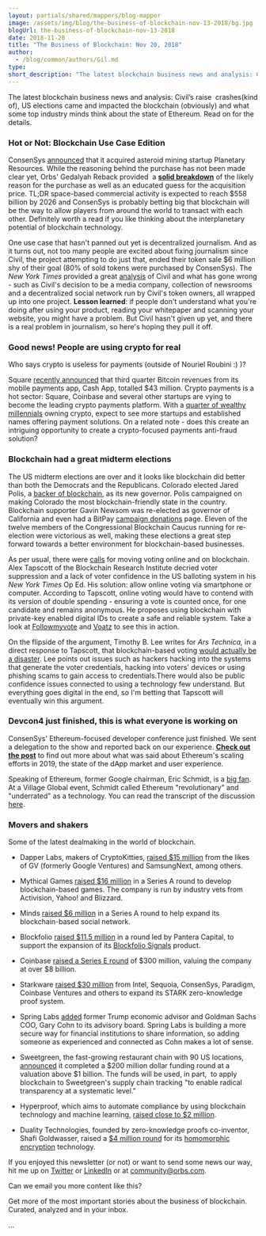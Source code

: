 ```yaml
---
layout: partials/shared/mappers/blog-mapper
image: /assets/img/blog/the-business-of-blockchain-nov-13-2018/bg.jpg
blogUrl: the-business-of-blockchain-nov-13-2018
date: 2018-11-20
title: "The Business of Blockchain: Nov 20, 2018"
author:
  - /blog/common/authors/Gil.md
type:
short_description: "The latest blockchain business news and analysis: Civil’s raise  crashes(kind of), US elections came and impacted the blockchain (obviously) and what some top industry minds think about the state of Ethereum. Read on for the details."
---
```


The latest blockchain business news and analysis: Civil’s raise  crashes(kind of), US elections came and impacted the blockchain (obviously) and what some top industry minds think about the state of Ethereum. Read on for the details.

### **Hot or Not: Blockchain Use Case Edition**

ConsenSys [announced](https://techcrunch.com/2018/11/03/a-blockchain-firm-bought-asteroid-mining-company-planetary-resources/) that it acquired asteroid mining startup Planetary Resources. While the reasoning behind the purchase has not been made clear yet, Orbs' Gedalyah Reback provided  a [**solid breakdown**](https://medium.com/orbs-network/how-consensyss-acquisition-of-planetary-resources-puts-the-blockchain-at-the-center-of-the-99d781f6d359) of the likely reason for the purchase as well as an educated guess for the acquisition price. TL;DR space-based commercial activity is expected to reach $558 billion by 2026 and ConsenSys is probably betting big that blockchain will be the way to allow players from around the world to transact with each other. Definitely worth a read if you like thinking about the interplanetary potential of blockchain technology.

One use case that hasn't panned out yet is decentralized journalism. And as it turns out, not too many people are excited about fixing journalism since Civil, the project attempting to do just that, ended their token sale $6 million shy of their goal (80% of sold tokens were purchased by ConsenSys). The _New York Times_ provided a great [analysis](https://www.nytimes.com/2018/11/01/style/blockchain-journalism-civil.html) of Civil and what has gone wrong - such as Civil's decision to be a media company, collection of newsrooms and a decentralized social network run by Civil's token owners, all wrapped up into one project. **Lesson learned**: if people don't understand what you're doing after using your product, reading your whitepaper and scanning your website, you might have a problem. But Civil hasn't given up yet, and there is a real problem in journalism, so here's hoping they pull it off.

### **Good news! People are using crypto for real**

Who says crypto is useless for payments (outside of Nouriel Roubini :) )?

Square [recently announced](https://s21.q4cdn.com/114365585/files/doc_financials/2018/2018-Q3-Shareholder-Letter-Square.pdf) that third quarter Bitcoin revenues from its mobile payments app, Cash App, totalled $43 million. Crypto payments is a hot sector: Square, Coinbase and several other startups are vying to become the leading crypto payments platform. With a [quarter of wealthy millennials](https://www.newsbtc.com/2018/10/31/survey-a-quarter-of-millennials-hold-crypto-wary-of-current-financial-system/) owning crypto, expect to see more startups and established names offering payment solutions. On a related note - does this create an intriguing opportunity to create a crypto-focused payments anti-fraud solution?

### **Blockchain had a great midterm elections**

The US midterm elections are over and it looks like blockchain did better than both the Democrats and the Republicans. Colorado elected Jared Polis, a [backer of blockchain](https://breakermag.com/pro-blockchain-candidates-kick-ass-in-the-midterms/), as its new governor. Polis campaigned on making Colorado the most blockchain-friendly state in the country. Blockchain supporter Gavin Newsom was re-elected as governor of California and even had a BitPay [campaign donations](https://bitpay.com/813837/donate) page. Eleven of the twelve members of the Congressional Blockchain Caucus running for re-election were victorious as well, making these elections a great step forward towards a better environment for blockchain-based businesses.

As per usual, there were [calls](https://www.nytimes.com/2018/11/05/opinion/online-blockchain-voting.html) for moving voting online and on blockchain. Alex Tapscott of the Blockchain Research Institute decried voter suppression and a lack of voter confidence in the US balloting system in his _New York Times_ Op Ed. His solution: allow online voting via smartphone or computer. According to Tapscott, online voting would have to contend with its version of double spending - ensuring a vote is counted once, for one candidate and remains anonymous. He proposes using blockchain with private-key enabled digital IDs to create a safe and reliable system. Take a look at [Followmyvote](https://followmyvote.com/) and [Voatz](https://voatz.com/) to see this in action.

On the flipside of the argument, Timothy B. Lee writes for _Ars Technica,_ in a direct response to Tapscott, that blockchain-based voting [would actually be a disaster](https://arstechnica.com/tech-policy/2018/11/blockchain-based-elections-would-be-a-disaster-for-democracy/). Lee points out issues such as hackers hacking into the systems that generate the voter credentials, hacking into voters' devices or using phishing scams to gain access to credentials.There would also be public confidence issues connected to using a technology few understand. But everything goes digital in the end, so I'm betting that Tapscott will eventually win this argument.

### **Devcon4 just finished, this is what everyone is working on**

ConsenSys' Ethereum-focused developer conference just finished. We sent a delegation to the show and reported back on our experience. [**Check out the post**](https://medium.com/orbs-network/devcon4-just-laid-the-foundation-for-the-next-year-in-blockchain-8d7ff33befda) to find out more about what was said about Ethereum's scaling efforts in 2019, the state of the dApp market and user experience.

Speaking of Ethereum, former Google chairman, Eric Schmidt, is a [big fan](https://cryptovest.com/news/blockchain-technology-is-underrated-ex-google-ceo/). At a Village Global event, Schmidt called Ethereum "revolutionary" and "underrated" as a technology. You can read the transcript of the discussion [here](https://medium.com/conversations-with-tyler/eric-schmidt-tyler-cowen-google-ec33aa3e6dae).

### **Movers and shakers**

Some of the latest dealmaking in the world of blockchain.

- Dapper Labs, makers of CryptoKitties, [raised $15 million](https://www.prnewswire.com/news-releases/dapper-labs-the-company-behind-cryptokitties-raises-15m-in-financing-to-drive-consumer-adoption-of-blockchain-technology-300741850.html) from the likes of GV (formerly Google Ventures) and SamsungNext, among others.
- Mythical Games [raised $16 million](https://techcrunch.com/2018/11/16/blockchain-gaming-gets-a-boost-with-mythical-games-16m-series-a/) in a Series A round to develop blockchain-based games. The company is run by industry vets from Activision, Yahoo! and Blizzard.
- Minds [raised $6 million](https://techcrunch.com/2018/10/22/minds-the-blockchain-based-social-network-grabs-a-6m-series-a/) in a Series A round to help expand its blockchain-based social network.

- Blockfolio [raised $11.5 million](https://blog.blockfolio.com/announcing-blockfolios-11-5m-series-a-financing-round-a1310f6aeebb) in a round led by Pantera Capital, to support the expansion of its [Blockfolio Signals](https://blog.blockfolio.com/helping-the-crypto-ecosystem-find-the-signal-in-the-noise-ff67bb5cc06d) product.

- Coinbase [raised a Series E round](https://blog.coinbase.com/coinbase-raises-series-e-round-of-financing-to-accelerate-the-adoption-of-cryptocurrencies-1ad927463814) of $300 million, valuing the company at over $8 billion.

- Starkware [raised $30 million](https://www.yahoo.com/news/israeli-blockchain-startup-concludes-30-230200997.html) from Intel, Sequoia, ConsenSys, Paradigm, Coinbase Ventures and others to expand its STARK zero-knowledge proof system.

- Spring Labs [added](http://fortune.com/2018/10/12/gary-cohn-blockchain-startup/) former Trump economic advisor and Goldman Sachs COO, Gary Cohn to its advisory board. Spring Labs is building a more secure way for financial institutions to share information, so adding someone as experienced and connected as Cohn makes a lot of sense.
- Sweetgreen, the fast-growing restaurant chain with 90 US locations, [announced](https://www.businesswire.com/news/home/20181113006007/en/Sweetgreen-Announces-Act-200-Million-Financing-Led) it completed a $200 million dollar funding round at a valuation above $1 billion. The funds will be used, in part,  to apply blockchain to Sweetgreen's supply chain tracking "to enable radical transparency at a systematic level."
- Hyperproof, which aims to automate compliance by using blockchain technology and machine learning, [raised close to $2 million](https://www.geekwire.com/2018/former-azuqua-cto-craig-unger-raising-money-new-compliance-startup-hyperproof/).
- Duality Technologies, founded by zero-knowledge proofs co-inventor, Shafi Goldwasser, raised a [$4 million round](http://fortune.com/2018/11/13/encryption-startup-walmart-microsoft-att/) for its [homomorphic encryption](https://www.wired.com/2014/11/hacker-lexicon-homomorphic-encryption/) technology.

If you enjoyed this newsletter (or not) or want to send some news our way, hit me up on [Twitter](https://twitter.com/billyattar) or [LinkedIn](https://www.linkedin.com/in/billyattar/) or at [community@orbs.com](mailto:community@orbs.com).

Can we email you more content like this?

Get more of the most important stories about the business of blockchain. Curated, analyzed and in your inbox.

...
